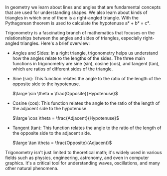 In geometry we learn about lines and angles that are fundamental concepts that are used for understanding shapes. We also learn about kinds of triangles in which one of them is a right-angled triangle.
With the Pythagorean theorem is used to calculate the hypotenuse a² + b² = c².


Trigonometry is a fascinating branch of mathematics that focuses on the 
relationships between the angles and sides of triangles, especially 
right-angled triangles. Here's a brief overview:
- Angles and Sides: In a right triangle, trigonometry helps us understand how the angles 
  relate to the lengths of the sides. The three main functions in trigonometry are sine (sin),
  cosine (cos), and tangent (tan), which are ratios of different sides of the triangle.
- Sine (sin): This function relates the angle to the ratio of the length of the opposite side 
  to the hypotenuse.

  $\large \sin \theta = \frac{Opposite}{Hypotenuse}$
  
- Cosine (cos): This function relates the angle to the ratio of the length of the adjacent 
  side to the hypotenuse.

  $\large \cos \theta = \frac{Adjacent}{Hypotenuse}$
  
- Tangent (tan): This function relates the angle to the ratio of the length of the opposite 
  side to the adjacent side.

  $\large \tan \theta = \frac{Opposite}{Adjacent}$

Trigonometry isn't just limited to theoretical math; it's widely used in various fields such as physics, engineering, astronomy, and even in computer graphics. It's a critical tool for understanding waves, oscillations, and many other natural phenomena.
